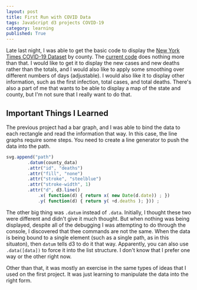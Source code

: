 ```yaml
---
layout: post
title: First Run with COVID Data
tags: JavaScript d3 projects COVID-19
category: learning
published: True
---
```


Late last night, I was able to get the basic code to display the [New York Times COVID-19 Dataset](https://github.com/nytimes/covid-19-data) by county. The [current code](https://aaronwongnsc.github.io/files/CovidInformation-NYT.html) does nothing more than that. I would like to get it to display the new cases and new deaths rather than the totals, and I would also like to apply some smoothing over different numbers of days (adjustable). I would also like it to display other information, such as the first infection, total cases, and total deaths. There's also a part of me that wants to be able to display a map of the state and county, but I'm not sure that I really want to do that.

## Important Things I Learned

The previous project had a bar graph, and I was able to bind the data to each rectangle and read the information that way. In this case, the line graphs require some steps. You need to create a line generator to push the data into the path.

```js
svg.append("path")
		.datum(county_data)
		.attr("id", "deaths")
		.attr("fill", "none")
		.attr("stroke", "steelblue")
		.attr("stroke-width", 1)
		.attr("d", d3.line()
			.x( function(d) { return x( new Date(d.date)) ; })
			.y( function(d) { return y( +d.deaths ); })) ;

```

The other big thing was ```.datum``` instead of ```.data```. Initially, I thought these two were different and didn't give it much thought. But when nothing was being displayed, despite all of the debugging I was attempting to do through the console, I discovered that thee commands are not the same. When the data is being bound to a single element (such as a single path, as in this situaton), then ```datum``` tells d3 to do it that way. Apparently, you can also use ```.data([data])``` to force it into the list structure. I don't know that I prefer one way or the other right now.

Other than that, it was mostly an exercise in the same types of ideas that I used on the first project. It was just learning to manipulate the data into the right form.
